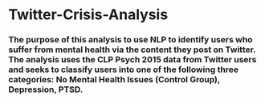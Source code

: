 # Twitter-Crisis-Analysis
### The purpose of this analysis to use NLP to identify users who suffer from mental health via the content they post on Twitter. The analysis uses the CLP Psych 2015 data from Twitter users and seeks to classify users into one of the following three categories: No Mental Health Issues (Control Group), Depression, PTSD. 
